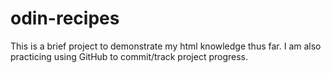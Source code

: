 # odin-recipes

This is a brief project to demonstrate my html knowledge thus far. I am also practicing using GitHub to commit/track project progress.
